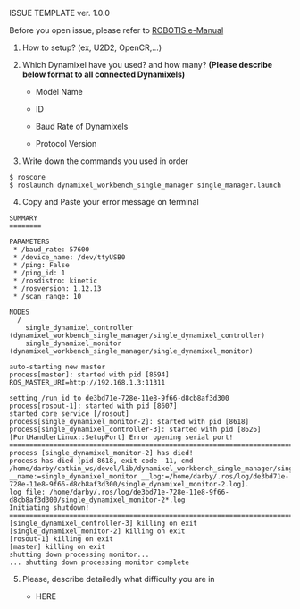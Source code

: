 ISSUE TEMPLATE ver. 1.0.0

Before you open issue, please refer to [ROBOTIS e-Manual](http://emanual.robotis.com/docs/en/software/dynamixel/dynamixel_workbench/)

1. How to setup? (ex, U2D2, OpenCR,...)

2. Which Dynamixel have you used? and how many? **(Please describe below format to all connected Dynamixels)**

   - Model Name

   - ID

   - Baud Rate of Dynamixels

   - Protocol Version
 
3. Write down the commands you used in order

  ```
  $ roscore    
  $ roslaunch dynamixel_workbench_single_manager single_manager.launch
  ```
 
4. Copy and Paste your error message on terminal

  ```
  SUMMARY
  ========

  PARAMETERS
   * /baud_rate: 57600
   * /device_name: /dev/ttyUSB0
   * /ping: False
   * /ping_id: 1
   * /rosdistro: kinetic
   * /rosversion: 1.12.13
   * /scan_range: 10

  NODES
    /
      single_dynamixel_controller (dynamixel_workbench_single_manager/single_dynamixel_controller)
      single_dynamixel_monitor (dynamixel_workbench_single_manager/single_dynamixel_monitor)

  auto-starting new master
  process[master]: started with pid [8594]
  ROS_MASTER_URI=http://192.168.1.3:11311

  setting /run_id to de3bd71e-728e-11e8-9f66-d8cb8af3d300
  process[rosout-1]: started with pid [8607]
  started core service [/rosout]
  process[single_dynamixel_monitor-2]: started with pid [8618]
  process[single_dynamixel_controller-3]: started with pid [8626]
  [PortHandlerLinux::SetupPort] Error opening serial port!
  ================================================================================REQUIRED process [single_dynamixel_monitor-2] has died!
  process has died [pid 8618, exit code -11, cmd /home/darby/catkin_ws/devel/lib/dynamixel_workbench_single_manager/single_dynamixel_monitor __name:=single_dynamixel_monitor __log:=/home/darby/.ros/log/de3bd71e-728e-11e8-9f66-d8cb8af3d300/single_dynamixel_monitor-2.log].
  log file: /home/darby/.ros/log/de3bd71e-728e-11e8-9f66-d8cb8af3d300/single_dynamixel_monitor-2*.log
  Initiating shutdown!
  ================================================================================
  [single_dynamixel_controller-3] killing on exit
  [single_dynamixel_monitor-2] killing on exit
  [rosout-1] killing on exit
  [master] killing on exit
  shutting down processing monitor...
  ... shutting down processing monitor complete
  ```
  
5. Please, describe detailedly what difficulty you are in 

    - HERE
